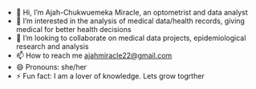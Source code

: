 - 👋 Hi, I’m Ajah-Chukwuemeka Miracle, an optometrist and data analyst
- 👀 I’m interested in the analysis of medical data/health records, giving medical for better health decisions
- 💞️ I’m looking to collaborate on medical data projects, epidemiological research and analysis
- 📫 How to reach me ajahmiracle22@gmail.com
- 😄 Pronouns: she/her
- ⚡ Fun fact: I am a lover of knowledge. Lets grow togrther

